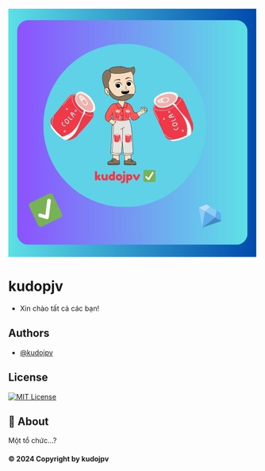 ![logo](./assets/favicon.jpg)
# kudopjv

* Xin chào tất cả các bạn!

## Authors

- [@kudojpv](https://www.github.com/kudojpv)


## License
[![MIT License](https://img.shields.io/badge/License-MIT-green.svg)](https://choosealicense.com/licenses/mit/)

## 🚀 About
Một tổ chức...?


#### © 2024 Copyright by kudojpv
